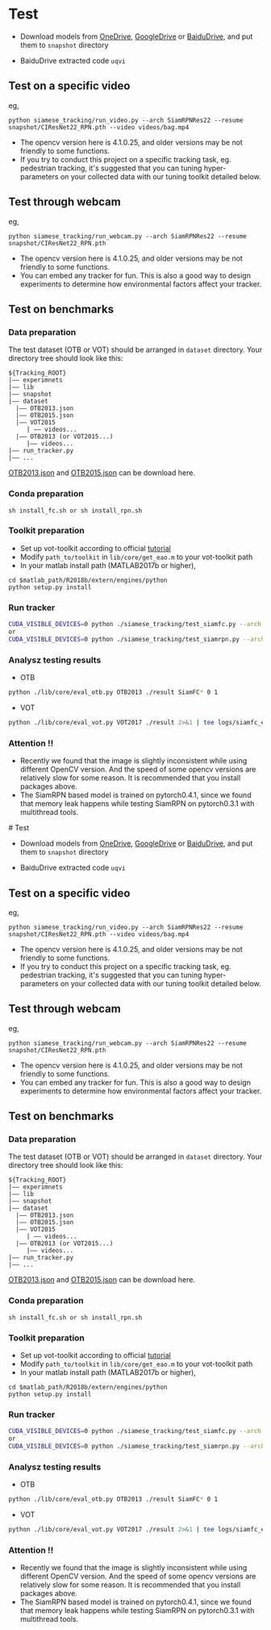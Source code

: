 # Test
- Download models from [OneDrive](https://mailccsf-my.sharepoint.com/:f:/g/personal/zhipeng_mail_ccsf_edu/EkWlTFNurBZOh9s37U4BMWoBcQmxvyWPjqjJpuZ0O-cNTg?e=RtBJOX), [GoogleDrive](https://drive.google.com/drive/folders/19dBWxOqZnvM0FsgXGzH2Y7Bg7wgYMEoO?usp=sharing) or [BaiduDrive](https://pan.baidu.com/s/14_4XVoes3IZCe8xt1-GNQg), and put them to `snapshot` directory

- BaiduDrive extracted code `uqvi`

## Test on a specific video
eg,
```
python siamese_tracking/run_video.py --arch SiamRPNRes22 --resume snapshot/CIResNet22_RPN.pth --video videos/bag.mp4
```
- The opencv version here is 4.1.0.25, and older versions may be not friendly to some functions.
- If you try to conduct this project on a specific tracking task, eg. pedestrian tracking, it's suggested that you can tuning hyper-parameters on your collected data with our tuning toolkit detailed below. 

## Test through webcam
eg,
```
python siamese_tracking/run_webcam.py --arch SiamRPNRes22 --resume snapshot/CIResNet22_RPN.pth
```
- The opencv version here is 4.1.0.25, and older versions may be not friendly to some functions.
- You can embed any tracker for fun. This is also a good way to design experiments to determine how environmental factors affect your tracker.


## Test on benchmarks

### Data preparation

The test dataset (OTB or VOT) should be arranged in `dataset` directory. Your directory tree should look like this:
```
${Tracking_ROOT}
|—— experimnets
|—— lib
|—— snapshot
|—— dataset
  |—— OTB2013.json
  |—— OTB2015.json
  |—— VOT2015
     | —— videos...
  |—— OTB2013 (or VOT2015...)
     |—— videos...
|—— run_tracker.py
|—— ...

```
[OTB2013.json](https://drive.google.com/file/d/1ZV6m2cN_TnM8XKR0q3ElYEz0P23iy2qn/view?usp=sharing) and [OTB2015.json](https://drive.google.com/file/d/1eIq7pCz_ik2toO1l9Npk1WXk4mZPK9_N/view?usp=sharing) can be download here.


### Conda preparation
```
sh install_fc.sh or sh install_rpn.sh
```

### Toolkit preparation
- Set up vot-toolkit according to official [tutorial](http://www.votchallenge.net/howto/integration_channels.html)
- Modify `path_to/toolkit` in `lib/core/get_eao.m` to your vot-toolkit path
- In your matlab install path (MATLAB2017b or higher),
```
cd $matlab_path/R2018b/extern/engines/python
python setup.py install 
```


### Run tracker


```bash
CUDA_VISIBLE_DEVICES=0 python ./siamese_tracking/test_siamfc.py --arch SiamFCRes22 --resume ./snapshot/CIResNet22.pth --dataset OTB2013
or 
CUDA_VISIBLE_DEVICES=0 python ./siamese_tracking/test_siamrpn.py --arch SiamRPNRes22 --resume ./snapshot/CIResNet22_RPN.pth --dataset VOT2017 --cls_type thinner
```


### Analysz testing results
- OTB
```bash
python ./lib/core/eval_otb.py OTB2013 ./result SiamFC* 0 1
```

- VOT
```bash
python ./lib/core/eval_vot.py VOT2017 ./result 2>&1 | tee logs/siamfc_eval.log
```

### Attention !!
- Recently we found that the image is slightly inconsistent while using different OpenCV version. And the speed of some opencv versions are relatively slow for some reason. It is recommended that you install packages above. 
- The SiamRPN based model is trained on pytorch0.4.1, since we found that memory leak happens while testing SiamRPN on pytorch0.3.1 with multithread tools.


<!-- <div id="VOT-TEST"></div>

#### **For VOT**
1) Please refer to VOT official [tutorial](http://www.votchallenge.net/howto/workspace.html) to set up your workspace. <br/>
2) Move `txt` result files to `result` directory in vot-workspace. Please keep directory name coincident with `run_analysis.m`. <br/>
3) run `run_analysis.m` -->
                                                                                                                                                                                                                                                                                                                                                                                                                                                                                                                                                                                                                                                                                                                                                                                                                                                                                                                                                                                                                                                                                                                                                                                                                                                                                                                                                                                                                                                                                                                                                                                                                                                                                                                                                                                                                                                                                                                                                                                                                                                                                                                                                                                                                                                                                                                                                                                                                                                                                                                                                                                                                                                                                                                                                                                                                                                                                                                                                                                                                                                                                                                                                                                                                                                                                                                                                                                                                                                                                                                                                                                                                                                                                                                                                                                                                                                                                                                                                                                                                                                                                                                                                                                     # Test
- Download models from [OneDrive](https://mailccsf-my.sharepoint.com/:f:/g/personal/zhipeng_mail_ccsf_edu/EkWlTFNurBZOh9s37U4BMWoBcQmxvyWPjqjJpuZ0O-cNTg?e=RtBJOX), [GoogleDrive](https://drive.google.com/drive/folders/19dBWxOqZnvM0FsgXGzH2Y7Bg7wgYMEoO?usp=sharing) or [BaiduDrive](https://pan.baidu.com/s/14_4XVoes3IZCe8xt1-GNQg), and put them to `snapshot` directory

- BaiduDrive extracted code `uqvi`

## Test on a specific video
eg,
```
python siamese_tracking/run_video.py --arch SiamRPNRes22 --resume snapshot/CIResNet22_RPN.pth --video videos/bag.mp4
```
- The opencv version here is 4.1.0.25, and older versions may be not friendly to some functions.
- If you try to conduct this project on a specific tracking task, eg. pedestrian tracking, it's suggested that you can tuning hyper-parameters on your collected data with our tuning toolkit detailed below. 

## Test through webcam
eg,
```
python siamese_tracking/run_webcam.py --arch SiamRPNRes22 --resume snapshot/CIResNet22_RPN.pth
```
- The opencv version here is 4.1.0.25, and older versions may be not friendly to some functions.
- You can embed any tracker for fun. This is also a good way to design experiments to determine how environmental factors affect your tracker.


## Test on benchmarks

### Data preparation

The test dataset (OTB or VOT) should be arranged in `dataset` directory. Your directory tree should look like this:
```
${Tracking_ROOT}
|—— experimnets
|—— lib
|—— snapshot
|—— dataset
  |—— OTB2013.json
  |—— OTB2015.json
  |—— VOT2015
     | —— videos...
  |—— OTB2013 (or VOT2015...)
     |—— videos...
|—— run_tracker.py
|—— ...

```
[OTB2013.json](https://drive.google.com/file/d/1ZV6m2cN_TnM8XKR0q3ElYEz0P23iy2qn/view?usp=sharing) and [OTB2015.json](https://drive.google.com/file/d/1eIq7pCz_ik2toO1l9Npk1WXk4mZPK9_N/view?usp=sharing) can be download here.


### Conda preparation
```
sh install_fc.sh or sh install_rpn.sh
```

### Toolkit preparation
- Set up vot-toolkit according to official [tutorial](http://www.votchallenge.net/howto/integration_channels.html)
- Modify `path_to/toolkit` in `lib/core/get_eao.m` to your vot-toolkit path
- In your matlab install path (MATLAB2017b or higher),
```
cd $matlab_path/R2018b/extern/engines/python
python setup.py install 
```


### Run tracker


```bash
CUDA_VISIBLE_DEVICES=0 python ./siamese_tracking/test_siamfc.py --arch SiamFCRes22 --resume ./snapshot/CIResNet22.pth --dataset OTB2013
or 
CUDA_VISIBLE_DEVICES=0 python ./siamese_tracking/test_siamrpn.py --arch SiamRPNRes22 --resume ./snapshot/CIResNet22_RPN.pth --dataset VOT2017 --cls_type thinner
```


### Analysz testing results
- OTB
```bash
python ./lib/core/eval_otb.py OTB2013 ./result SiamFC* 0 1
```

- VOT
```bash
python ./lib/core/eval_vot.py VOT2017 ./result 2>&1 | tee logs/siamfc_eval.log
```

### Attention !!
- Recently we found that the image is slightly inconsistent while using different OpenCV version. And the speed of some opencv versions are relatively slow for some reason. It is recommended that you install packages above. 
- The SiamRPN based model is trained on pytorch0.4.1, since we found that memory leak happens while testing SiamRPN on pytorch0.3.1 with multithread tools.


<!-- <div id="VOT-TEST"></div>

#### **For VOT**
1) Please refer to VOT official [tutorial](http://www.votchallenge.net/howto/workspace.html) to set up your workspace. <br/>
2) Move `txt` result files to `result` directory in vot-workspace. Please keep directory name coincident with `run_analysis.m`. <br/>
3) run `run_analysis.m` -->
